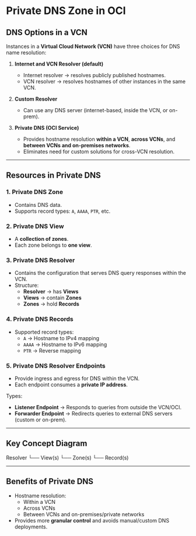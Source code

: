 # Private DNS Zone in OCI

## DNS Options in a VCN
Instances in a **Virtual Cloud Network (VCN)** have three choices for DNS name resolution:

1. **Internet and VCN Resolver (default)**  
   - Internet resolver → resolves publicly published hostnames.  
   - VCN resolver → resolves hostnames of other instances in the same VCN.  

2. **Custom Resolver**  
   - Can use any DNS server (internet-based, inside the VCN, or on-prem).  

3. **Private DNS (OCI Service)**  
   - Provides hostname resolution **within a VCN**, **across VCNs**, and **between VCNs and on-premises networks**.  
   - Eliminates need for custom solutions for cross-VCN resolution.  

---

## Resources in Private DNS
### 1. **Private DNS Zone**
- Contains DNS data.
- Supports record types: `A`, `AAAA`, `PTR`, etc.

### 2. **Private DNS View**
- A **collection of zones**.  
- Each zone belongs to **one view**.  

### 3. **Private DNS Resolver**
- Contains the configuration that serves DNS query responses within the VCN.  
- Structure:
  - **Resolver** → has **Views**  
  - **Views** → contain **Zones**  
  - **Zones** → hold **Records**

### 4. **Private DNS Records**
- Supported record types:  
  - `A` → Hostname to IPv4 mapping  
  - `AAAA` → Hostname to IPv6 mapping  
  - `PTR` → Reverse mapping  

### 5. **Private DNS Resolver Endpoints**
- Provide ingress and egress for DNS within the VCN.  
- Each endpoint consumes a **private IP address**.  

Types:  
- **Listener Endpoint** → Responds to queries from outside the VCN/OCI.  
- **Forwarder Endpoint** → Redirects queries to external DNS servers (custom or on-prem).  

---

## Key Concept Diagram

Resolver
└── View(s)
└── Zone(s)
└── Record(s)

---

## Benefits of Private DNS
- Hostname resolution:
  - Within a VCN  
  - Across VCNs  
  - Between VCNs and on-premises/private networks  
- Provides more **granular control** and avoids manual/custom DNS deployments.  

